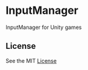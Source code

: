# InputManager
InputManager for Unity games

## License
See the MIT [License](https://github.com/NuSaa/InputManager/blob/master/LICENSE.md)
